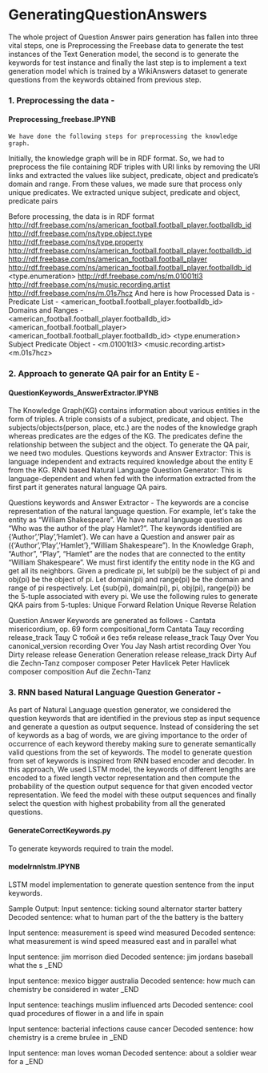 # GeneratingQuestionAnswers

The whole project of Question Answer pairs generation has fallen into three vital steps, one is Preprocessing the Freebase data to generate the test instances of the Text Generation model, the second is to generate the keywords for test instance and finally the last step is to implement a text generation model which is trained by a WikiAnswers dataset to generate questions from the keywords obtained from previous step.

### 1. Preprocessing the data - 
#### Preprocessing_freebase.IPYNB
	We have done the following steps for preprocessing the knowledge graph. 
Initially, the knowledge graph will be in RDF format. So, we had to preprocess the file containing RDF triples with URI links by removing the URI links and extracted the values like subject, predicate, object and predicate’s domain and range.
From these values, we made sure that process only unique predicates. We extracted unique subject, predicate and object, predicate pairs

Before processing, the data is in RDF format
<http://rdf.freebase.com/ns/american_football.football_player.footballdb_id>    <http://rdf.freebase.com/ns/type.object.type>   <http://rdf.freebase.com/ns/type.property> <http://rdf.freebase.com/ns/american_football.football_player.footballdb_id>	<domain>	<http://rdf.freebase.com/ns/american_football.football_player> 
<http://rdf.freebase.com/ns/american_football.football_player.footballdb_id>	<range>	<type.enumeration>
<http://rdf.freebase.com/ns/m.01001tl3>  <http://rdf.freebase.com/ns/music.recording.artist>        <http://rdf.freebase.com/ns/m.01s7hcz>
And here is how Processed Data is -
Predicate List -
<american_football.football_player.footballdb_id>  
Domains and Ranges -   
<american_football.football_player.footballdb_id>	<domain>	<american_football.football_player> 
<american_football.football_player.footballdb_id>	<range>	<type.enumeration>
Subject Predicate Object -
<m.01001tl3>  <music.recording.artist>        <m.01s7hcz>	

### 2. Approach to generate QA pair for an Entity E -
#### QuestionKeywords_AnswerExtractor.IPYNB
The Knowledge Graph(KG) contains information about various entities in the form of triples. A triple consists of a subject, predicate, and object. The subjects/objects(person, place, etc.) are the nodes of the knowledge graph whereas predicates are the edges of the KG. The predicates define the relationship between the subject and the object. To generate the QA pair, we need two modules.
Questions keywords and Answer Extractor: This is language independent and extracts required knowledge about the entity E from the KG.
RNN based Natural Language Question Generator: This is language-dependent and when fed with the information extracted from the first part it generates natural language QA pairs.

Questions keywords and Answer Extractor - 
The keywords are a concise representation of the natural language question. For example, let's take the entity as “William Shakespeare”. We have natural language question as “Who was the author of the play Hamlet?”. The keywords identified are {‘Author’,’Play’,’Hamlet’}. We can have a Question and answer pair as ({‘Author’,’Play’,’Hamlet’},“William Shakespeare”). In the Knowledge Graph, “Author”, “Play”, “Hamlet” are the nodes that are connected to the entity “William Shakespeare”. We must first identify the entity node in the KG and get all its neighbors.
Given a predicate pi, let sub(pi) be the subject of pi and obj(pi) be the object of pi. Let domain(pi) and range(pi) be the domain and range of pi respectively. Let {sub(pi), domain(pi), pi, obj(pi), range(pi)} be the 5-tuple associated with every pi. We use the following rules to generate QKA pairs from 5-tuples:
Unique Forward Relation
Unique Reverse Relation

Question Answer Keywords are generated as follows - 
Cantata misericordium, op. 69   form    compositional_form      Cantata
Тацу    recording       release_track   Тацу
С тобой и без тебя      release release_track   Тацу
Over You        canonical_version       recording       Over You
Jay Nash        artist  recording       Over You
Dirty   release release Generation
Generation      release release_track   Dirty
Auf die Zechn-Tanz      composer        composer        Peter Havlicek
Peter Havlicek  composer        composition     Auf die Zechn-Tanz

### 3. RNN based Natural Language Question Generator - 

As part of Natural Language question generator, we considered the question keywords that are identified in the previous step as input sequence and generate a question as output sequence. Instead of considering the set of keywords as a bag of words, we are giving importance to the order of occurrence of each keyword thereby making sure to generate semantically valid questions from the set of keywords. 
The model to generate question from set of keywords is inspired from RNN based encoder and decoder. In this approach, We used LSTM model, the keywords of different lengths are encoded to a fixed length vector representation and then compute the probability of the question output sequence for that given encoded vector representation. We feed the model with these output sequences and finally select the question with highest probability from all the generated questions. 
#### GenerateCorrectKeywords.py  
To generate keywords required to train the model.

#### modelrnnlstm.IPYNB
LSTM model implementation to generate question sentence from the input keywords.

Sample Output: 
Input sentence: ticking sound alternator starter battery
Decoded sentence: what to human part of the the battery is the battery

Input sentence: measurement is speed wind measured
Decoded sentence: what measurement is wind speed measured east and in parallel what

Input sentence: jim morrison died
Decoded sentence: jim jordans baseball what the s _END

Input sentence: mexico bigger australia
Decoded sentence: how much can chemistry be considered in water _END

Input sentence: teachings muslim influenced arts
Decoded sentence: cool quad procedures of flower in a and life in spain

Input sentence: bacterial infections cause cancer
Decoded sentence: how chemistry is a creme brulee in _END

Input sentence: man loves woman
Decoded sentence: about a soldier wear for a _END
